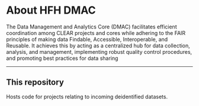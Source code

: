 # About HFH DMAC
The Data Management and Analytics Core (DMAC) facilitates efficient coordination among CLEAR projects and cores while adhering to the FAIR principles of making data Findable, Accessible, Interoperable, and Reusable. It achieves this by acting as a centralized hub for data collection, analysis, and management, implementing robust quality control procedures, and promoting best practices for data sharing

---

## This repository
Hosts code for projects relating to incoming deidentified datasets. 
